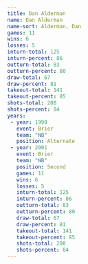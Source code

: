 ```yaml
---
title: Dan Alderman
name: Dan Alderman
name-sort: Alderman, Dan
games: 11
wins: 6
losses: 5
inturn-total: 125
inturn-percent: 86
outturn-total: 83
outturn-percent: 80
draw-total: 67
draw-percent: 81
takeout-total: 141
takeout-percent: 85
shots-total: 208
shots-percent: 84
years:
 - year: 1990
   event: Brier
   team: "NB"
   position: Alternate
 - year: 2001
   event: Brier
   team: "NB"
   position: Second
   games: 11
   wins: 6
   losses: 5
   inturn-total: 125
   inturn-percent: 86
   outturn-total: 83
   outturn-percent: 80
   draw-total: 67
   draw-percent: 81
   takeout-total: 141
   takeout-percent: 85
   shots-total: 208
   shots-percent: 84
---
```

